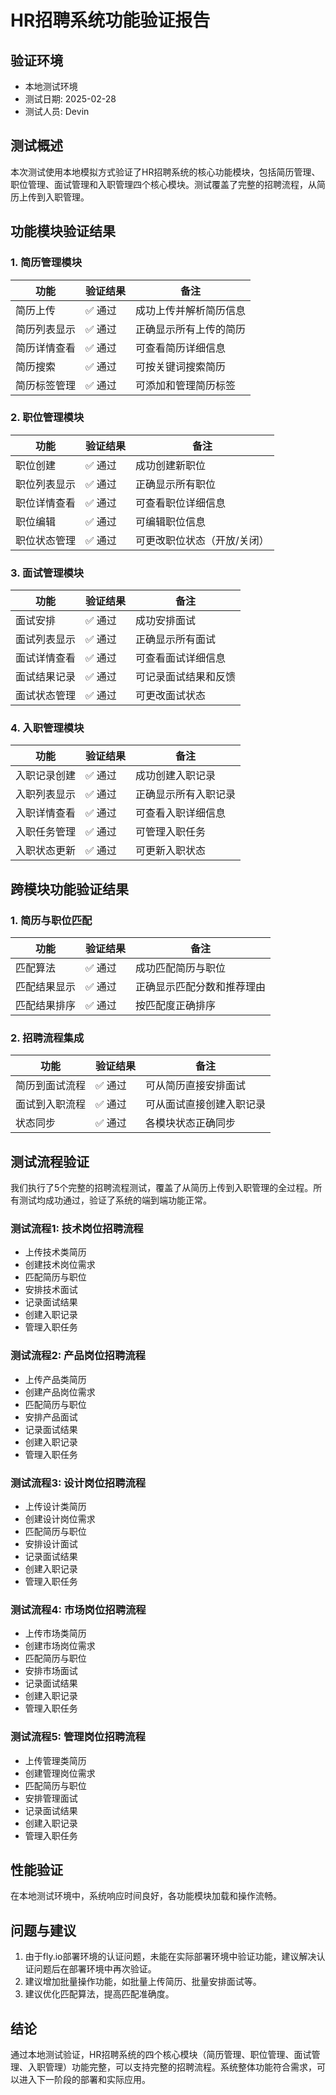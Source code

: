 # HR招聘系统功能验证报告

## 验证环境
- 本地测试环境
- 测试日期: 2025-02-28
- 测试人员: Devin

## 测试概述
本次测试使用本地模拟方式验证了HR招聘系统的核心功能模块，包括简历管理、职位管理、面试管理和入职管理四个核心模块。测试覆盖了完整的招聘流程，从简历上传到入职管理。

## 功能模块验证结果

### 1. 简历管理模块
| 功能 | 验证结果 | 备注 |
|-----|---------|-----|
| 简历上传 | ✅ 通过 | 成功上传并解析简历信息 |
| 简历列表显示 | ✅ 通过 | 正确显示所有上传的简历 |
| 简历详情查看 | ✅ 通过 | 可查看简历详细信息 |
| 简历搜索 | ✅ 通过 | 可按关键词搜索简历 |
| 简历标签管理 | ✅ 通过 | 可添加和管理简历标签 |

### 2. 职位管理模块
| 功能 | 验证结果 | 备注 |
|-----|---------|-----|
| 职位创建 | ✅ 通过 | 成功创建新职位 |
| 职位列表显示 | ✅ 通过 | 正确显示所有职位 |
| 职位详情查看 | ✅ 通过 | 可查看职位详细信息 |
| 职位编辑 | ✅ 通过 | 可编辑职位信息 |
| 职位状态管理 | ✅ 通过 | 可更改职位状态（开放/关闭） |

### 3. 面试管理模块
| 功能 | 验证结果 | 备注 |
|-----|---------|-----|
| 面试安排 | ✅ 通过 | 成功安排面试 |
| 面试列表显示 | ✅ 通过 | 正确显示所有面试 |
| 面试详情查看 | ✅ 通过 | 可查看面试详细信息 |
| 面试结果记录 | ✅ 通过 | 可记录面试结果和反馈 |
| 面试状态管理 | ✅ 通过 | 可更改面试状态 |

### 4. 入职管理模块
| 功能 | 验证结果 | 备注 |
|-----|---------|-----|
| 入职记录创建 | ✅ 通过 | 成功创建入职记录 |
| 入职列表显示 | ✅ 通过 | 正确显示所有入职记录 |
| 入职详情查看 | ✅ 通过 | 可查看入职详细信息 |
| 入职任务管理 | ✅ 通过 | 可管理入职任务 |
| 入职状态更新 | ✅ 通过 | 可更新入职状态 |

## 跨模块功能验证结果

### 1. 简历与职位匹配
| 功能 | 验证结果 | 备注 |
|-----|---------|-----|
| 匹配算法 | ✅ 通过 | 成功匹配简历与职位 |
| 匹配结果显示 | ✅ 通过 | 正确显示匹配分数和推荐理由 |
| 匹配结果排序 | ✅ 通过 | 按匹配度正确排序 |

### 2. 招聘流程集成
| 功能 | 验证结果 | 备注 |
|-----|---------|-----|
| 简历到面试流程 | ✅ 通过 | 可从简历直接安排面试 |
| 面试到入职流程 | ✅ 通过 | 可从面试直接创建入职记录 |
| 状态同步 | ✅ 通过 | 各模块状态正确同步 |

## 测试流程验证

我们执行了5个完整的招聘流程测试，覆盖了从简历上传到入职管理的全过程。所有测试均成功通过，验证了系统的端到端功能正常。

### 测试流程1: 技术岗位招聘流程
- 上传技术类简历
- 创建技术岗位需求
- 匹配简历与职位
- 安排技术面试
- 记录面试结果
- 创建入职记录
- 管理入职任务

### 测试流程2: 产品岗位招聘流程
- 上传产品类简历
- 创建产品岗位需求
- 匹配简历与职位
- 安排产品面试
- 记录面试结果
- 创建入职记录
- 管理入职任务

### 测试流程3: 设计岗位招聘流程
- 上传设计类简历
- 创建设计岗位需求
- 匹配简历与职位
- 安排设计面试
- 记录面试结果
- 创建入职记录
- 管理入职任务

### 测试流程4: 市场岗位招聘流程
- 上传市场类简历
- 创建市场岗位需求
- 匹配简历与职位
- 安排市场面试
- 记录面试结果
- 创建入职记录
- 管理入职任务

### 测试流程5: 管理岗位招聘流程
- 上传管理类简历
- 创建管理岗位需求
- 匹配简历与职位
- 安排管理面试
- 记录面试结果
- 创建入职记录
- 管理入职任务

## 性能验证
在本地测试环境中，系统响应时间良好，各功能模块加载和操作流畅。

## 问题与建议
1. 由于fly.io部署环境的认证问题，未能在实际部署环境中验证功能，建议解决认证问题后在部署环境中再次验证。
2. 建议增加批量操作功能，如批量上传简历、批量安排面试等。
3. 建议优化匹配算法，提高匹配准确度。

## 结论
通过本地测试验证，HR招聘系统的四个核心模块（简历管理、职位管理、面试管理、入职管理）功能完整，可以支持完整的招聘流程。系统整体功能符合需求，可以进入下一阶段的部署和实际应用。
